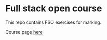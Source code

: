 # Full stack open course
This repo contains FSO exercises for marking.

Course page [here](https://fullstackopen.com/en)
